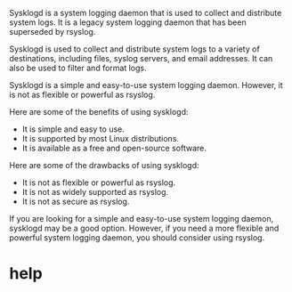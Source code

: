 Sysklogd is a system logging daemon that is used to collect and distribute system logs. It is a legacy system logging daemon that has been superseded by rsyslog.

Sysklogd is used to collect and distribute system logs to a variety of destinations, including files, syslog servers, and email addresses. It can also be used to filter and format logs.

Sysklogd is a simple and easy-to-use system logging daemon. However, it is not as flexible or powerful as rsyslog.

Here are some of the benefits of using sysklogd:

* It is simple and easy to use.
* It is supported by most Linux distributions.
* It is available as a free and open-source software.

Here are some of the drawbacks of using sysklogd:

* It is not as flexible or powerful as rsyslog.
* It is not as widely supported as rsyslog.
* It is not as secure as rsyslog.

If you are looking for a simple and easy-to-use system logging daemon, sysklogd may be a good option. However, if you need a more flexible and powerful system logging daemon, you should consider using rsyslog.



# help 

```

```



